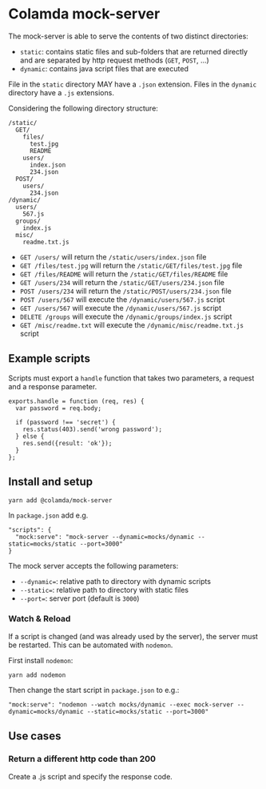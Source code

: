 # Colamda mock-server

The mock-server is able to serve the contents of two distinct directories:

- `static`: contains static files and sub-folders that are returned directly and are separated by
  http request methods (`GET`, `POST`, ...)
- `dynamic`: contains java script files that are executed

File in the `static` directory MAY have a `.json` extension.
Files in the `dynamic` directory have a `.js` extensions.

Considering the following directory structure:

```
/static/
  GET/
    files/
      test.jpg
      README
    users/
      index.json
      234.json
  POST/
    users/
      234.json
/dynamic/
  users/
    567.js
  groups/
    index.js
  misc/
    readme.txt.js
```

- `GET /users/` will return the `/static/users/index.json` file
- `GET /files/test.jpg` will return the `/static/GET/files/test.jpg` file
- `GET /files/README` will return the `/static/GET/files/README` file
- `GET /users/234` will return the `/static/GET/users/234.json` file
- `POST /users/234` will return the `/static/POST/users/234.json` file
- `POST /users/567` will execute the `/dynamic/users/567.js` script
- `GET /users/567` will execute the `/dynamic/users/567.js` script
- `DELETE /groups` will execute the `/dynamic/groups/index.js` script
- `GET /misc/readme.txt` will execute the `/dynamic/misc/readme.txt.js` script

## Example scripts

Scripts must export a `handle` function that takes two parameters, a request and a response parameter.

```
exports.handle = function (req, res) {
  var password = req.body;

  if (password !== 'secret') {
    res.status(403).send('wrong password');
  } else {
    res.send({result: 'ok'});
  }
};
```

## Install and setup

```
yarn add @colamda/mock-server
```

In `package.json` add e.g.

```
"scripts": {
  "mock:serve": "mock-server --dynamic=mocks/dynamic --static=mocks/static --port=3000"
}
```

The mock server accepts the following parameters:

- `--dynamic=`: relative path to directory with dynamic scripts
- `--static=`: relative path to directory with static files
- `--port=`: server port (default is `3000`)

### Watch & Reload

If a script is changed (and was already used by the server), the server must be restarted.
This can be automated with `nodemon`.

First install `nodemon`:

```
yarn add nodemon
```

Then change the start script in `package.json` to e.g.:

```
"mock:serve": "nodemon --watch mocks/dynamic --exec mock-server --dynamic=mocks/dynamic --static=mocks/static --port=3000"
```

## Use cases

### Return a different http code than 200

Create a .js script and specify the response code.
